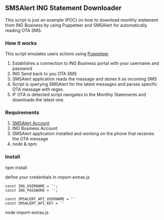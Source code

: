 ## SMSAlert ING Statement Downloader

This script is just an example (POC) on how to download monthly statement from ING Business by using Puppeteer and SMSAlert for automatically reading OTA SMS.

### How it works
This script emulates users actions using [Puppeteer](https://pptr.dev/)

1) Establishes a connection to ING Business portal with your username and password
2) ING Send back to you OTA SMS
3) SMSAlert application reads the message and stores it as incoming SMS
4) Script is querying SMSAlert for the latest messages and parses specific OTA message with regex.
5) IF OTA is detected script navigates to the Monthly Statements and downloads the latest one.

### Requirements
1) [SMSAlert Account](https://smsalert.mobi) 
2) ING Business Account
3) SMSAlert application installed and working on the phone that receives the OTA message
4) node & npm

### Install
npm install

define your credentials in import-extras.js
```
const ING_USERNAME = '';
const ING_PASSWORD = '';

const SMSALERT_API_USERNAME = ''
const SMSALERT_API_KEY = ''
```
node import-extras.js

